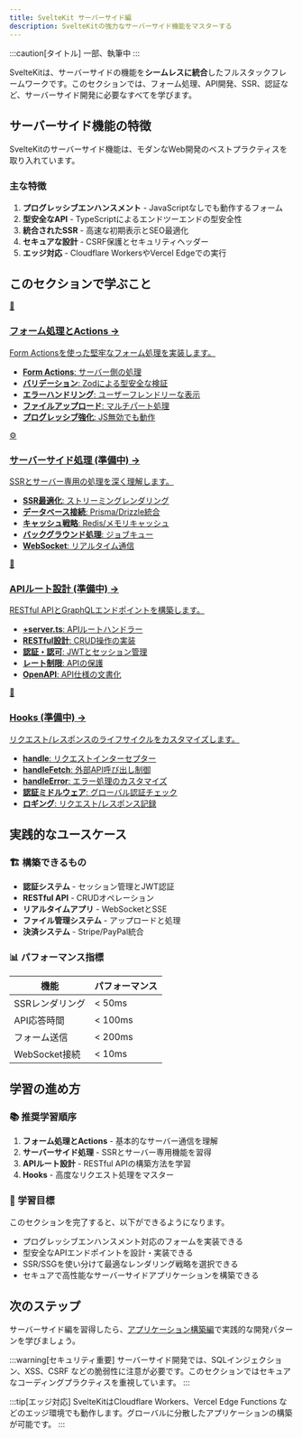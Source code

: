 ```yaml
---
title: SvelteKit サーバーサイド編
description: SvelteKitの強力なサーバーサイド機能をマスターする
---
```

:::caution[タイトル]
一部、執筆中
:::
<script>
  import { base } from '$app/paths';
</script>

SvelteKitは、サーバーサイドの機能を**シームレスに統合**したフルスタックフレームワークです。このセクションでは、フォーム処理、API開発、SSR、認証など、サーバーサイド開発に必要なすべてを学びます。

## サーバーサイド機能の特徴

SvelteKitのサーバーサイド機能は、モダンなWeb開発のベストプラクティスを取り入れています。

### 主な特徴

1. **プログレッシブエンハンスメント** - JavaScriptなしでも動作するフォーム
2. **型安全なAPI** - TypeScriptによるエンドツーエンドの型安全性
3. **統合されたSSR** - 高速な初期表示とSEO最適化
4. **セキュアな設計** - CSRF保護とセキュリティヘッダー
5. **エッジ対応** - Cloudflare WorkersやVercel Edgeでの実行

## このセクションで学ぶこと

<div class="grid grid-cols-1 md:grid-cols-2 gap-4 my-8 auto-rows-[1fr]">
  <a href="{base}/sveltekit/server/forms/" class="flex no-underline group h-full">
    <div class="p-4 border border-gray-2 dark:border-gray-7 rounded-lg shadow-md hover:shadow-lg hover:border-green-400 dark:hover:border-green-400 transition-all cursor-pointer flex flex-col w-full">
      <div class="text-3xl mb-2">📝</div>
      <h3 class="font-bold text-lg mb-2 text-green-600 dark:text-green-400 group-hover:text-green-700 dark:group-hover:text-green-300 transition-colors">
        フォーム処理とActions
        <span class="inline-block ml-1 text-xs opacity-60">→</span>
      </h3>
      <p class="text-sm mb-3 text-gray-7 dark:text-gray-3">Form Actionsを使った堅牢なフォーム処理を実装します。</p>
      <ul class="text-sm text-gray-6 dark:text-gray-4 space-y-1 flex-grow">
        <li><strong>Form Actions</strong>: サーバー側の処理</li>
        <li><strong>バリデーション</strong>: Zodによる型安全な検証</li>
        <li><strong>エラーハンドリング</strong>: ユーザーフレンドリーな表示</li>
        <li><strong>ファイルアップロード</strong>: マルチパート処理</li>
        <li><strong>プログレッシブ強化</strong>: JS無効でも動作</li>
      </ul>
    </div>
  </a>
  
  <a href="{base}/sveltekit/server-side/" class="flex no-underline group h-full">
    <div class="p-4 border border-gray-2 dark:border-gray-7 rounded-lg shadow-md hover:shadow-lg hover:border-green-400 dark:hover:border-green-400 transition-all cursor-pointer flex flex-col w-full">
      <div class="text-3xl mb-2">⚙️</div>
      <h3 class="font-bold text-lg mb-2 text-green-600 dark:text-green-400 group-hover:text-green-700 dark:group-hover:text-green-300 transition-colors">
        サーバーサイド処理 <span class="text-xs">(準備中)</span>
        <span class="inline-block ml-1 text-xs opacity-60">→</span>
      </h3>
      <p class="text-sm mb-3 text-gray-7 dark:text-gray-3">SSRとサーバー専用の処理を深く理解します。</p>
      <ul class="text-sm text-gray-6 dark:text-gray-4 space-y-1 flex-grow">
        <li><strong>SSR最適化</strong>: ストリーミングレンダリング</li>
        <li><strong>データベース接続</strong>: Prisma/Drizzle統合</li>
        <li><strong>キャッシュ戦略</strong>: Redis/メモリキャッシュ</li>
        <li><strong>バックグラウンド処理</strong>: ジョブキュー</li>
        <li><strong>WebSocket</strong>: リアルタイム通信</li>
      </ul>
    </div>
  </a>
  
  <a href="{base}/sveltekit/api-routes/" class="flex no-underline group h-full">
    <div class="p-4 border border-gray-2 dark:border-gray-7 rounded-lg shadow-md hover:shadow-lg hover:border-green-400 dark:hover:border-green-400 transition-all cursor-pointer flex flex-col w-full">
      <div class="text-3xl mb-2">🔌</div>
      <h3 class="font-bold text-lg mb-2 text-green-600 dark:text-green-400 group-hover:text-green-700 dark:group-hover:text-green-300 transition-colors">
        APIルート設計 <span class="text-xs">(準備中)</span>
        <span class="inline-block ml-1 text-xs opacity-60">→</span>
      </h3>
      <p class="text-sm mb-3 text-gray-7 dark:text-gray-3">RESTful APIとGraphQLエンドポイントを構築します。</p>
      <ul class="text-sm text-gray-6 dark:text-gray-4 space-y-1 flex-grow">
        <li><strong>+server.ts</strong>: APIルートハンドラー</li>
        <li><strong>RESTful設計</strong>: CRUD操作の実装</li>
        <li><strong>認証・認可</strong>: JWTとセッション管理</li>
        <li><strong>レート制限</strong>: APIの保護</li>
        <li><strong>OpenAPI</strong>: API仕様の文書化</li>
      </ul>
    </div>
  </a>
  
  <a href="{base}/sveltekit/hooks/" class="flex no-underline group h-full">
    <div class="p-4 border border-gray-2 dark:border-gray-7 rounded-lg shadow-md hover:shadow-lg hover:border-green-400 dark:hover:border-green-400 transition-all cursor-pointer flex flex-col w-full">
      <div class="text-3xl mb-2">🎣</div>
      <h3 class="font-bold text-lg mb-2 text-green-600 dark:text-green-400 group-hover:text-green-700 dark:group-hover:text-green-300 transition-colors">
        Hooks <span class="text-xs">(準備中)</span>
        <span class="inline-block ml-1 text-xs opacity-60">→</span>
      </h3>
      <p class="text-sm mb-3 text-gray-7 dark:text-gray-3">リクエスト/レスポンスのライフサイクルをカスタマイズします。</p>
      <ul class="text-sm text-gray-6 dark:text-gray-4 space-y-1 flex-grow">
        <li><strong>handle</strong>: リクエストインターセプター</li>
        <li><strong>handleFetch</strong>: 外部API呼び出し制御</li>
        <li><strong>handleError</strong>: エラー処理のカスタマイズ</li>
        <li><strong>認証ミドルウェア</strong>: グローバル認証チェック</li>
        <li><strong>ロギング</strong>: リクエスト/レスポンス記録</li>
      </ul>
    </div>
  </a>
</div>

## 実践的なユースケース

### 🏗️ 構築できるもの

- **認証システム** - セッション管理とJWT認証
- **RESTful API** - CRUDオペレーション
- **リアルタイムアプリ** - WebSocketとSSE
- **ファイル管理システム** - アップロードと処理
- **決済システム** - Stripe/PayPal統合

### 📊 パフォーマンス指標

| 機能 | パフォーマンス |
|------|--------------|
| SSRレンダリング | < 50ms |
| API応答時間 | < 100ms |
| フォーム送信 | < 200ms |
| WebSocket接続 | < 10ms |

## 学習の進め方

### 📚 推奨学習順序

1. **フォーム処理とActions** - 基本的なサーバー通信を理解
2. **サーバーサイド処理** - SSRとサーバー専用機能を習得
3. **APIルート設計** - RESTful APIの構築方法を学習
4. **Hooks** - 高度なリクエスト処理をマスター

### 🎯 学習目標

このセクションを完了すると、以下ができるようになります。

- プログレッシブエンハンスメント対応のフォームを実装できる
- 型安全なAPIエンドポイントを設計・実装できる
- SSR/SSGを使い分けて最適なレンダリング戦略を選択できる
- セキュアで高性能なサーバーサイドアプリケーションを構築できる

## 次のステップ

サーバーサイド編を習得したら、[アプリケーション構築編](/sveltekit/application/)で実践的な開発パターンを学びましょう。

:::warning[セキュリティ重要]
サーバーサイド開発では、SQLインジェクション、XSS、CSRF などの脆弱性に注意が必要です。このセクションではセキュアなコーディングプラクティスを重視しています。
:::

:::tip[エッジ対応]
SvelteKitはCloudflare Workers、Vercel Edge Functions などのエッジ環境でも動作します。グローバルに分散したアプリケーションの構築が可能です。
:::

